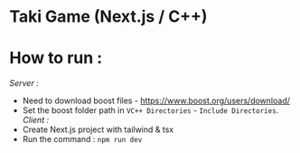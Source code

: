 # Taki Game (Next.js / C++)

# How to run :
_Server :_
* Need to download boost files - https://www.boost.org/users/download/
* Set the boost folder path in `VC++ Directories` - `Include Directories`.
_Client :_
* Create Next.js project with tailwind & tsx
* Run the command : `npm run dev`
